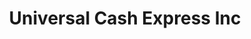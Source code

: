 ---
title: "Universal Cash Express Inc"
url: /woodstock/universal-cash-express-inc/
shop: Leiher
---